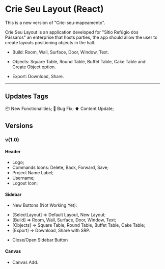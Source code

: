 # Crie Seu Layout (React)

This is a new version of "Crie-seu-mapeamento".

Crie Seu Layout is an application developed for "Sítio Refúgio dos Pássaros" an enterprise that hosts parties, the app should allow the user to create layouts positioning objects in the hall.

* Build: Room, Wall, Surface, Door, Window, Text.

* Objects: Square Table, Round Table, Buffet Table, Cake Table and Create Object option.

* Export: Download, Share.

<hr>

## Updates Tags

📦 New Functionalities;
🐛 Bug Fix;
⬆️ Content Update;

## Versions

### v(1.0)

#### Header
* Logo;
* Commands Icons: Delete, Back, Forward, Save;
* Project Name Label;
* Username;
* Logout Icon;

#### Sidebar
* New Buttons (Not Working Yet): 
- [SelectLayout] => Default Layout, New Layout;
- [Build] => Room, Wall, Surface, Door, Window, Text;
- [Objects] => Square Table, Round Table, Buffet Table, Cake Table;
- [Export] => Download, Share with SRP.

* Close/Open Sidebar Button

#### Canvas
* Canvas Add.